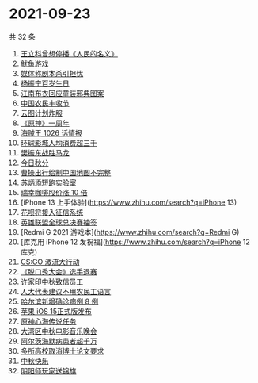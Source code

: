 # 2021-09-23

共 32 条

<!-- BEGIN ZHIHUSEARCH -->
<!-- 最后更新时间 Thu Sep 23 2021 19:07:30 GMT+0800 (China Standard Time) -->
1. [王立科曾想停播《人民的名义》](https://www.zhihu.com/search?q=王立科)
1. [鱿鱼游戏](https://www.zhihu.com/search?q=鱿鱼游戏)
1. [媒体称剧本杀引担忧](https://www.zhihu.com/search?q=剧本杀)
1. [杨振宁百岁生日](https://www.zhihu.com/search?q=杨振宁)
1. [江南布衣回应童装邪典图案](https://www.zhihu.com/search?q=江南布衣)
1. [中国农民丰收节](https://www.zhihu.com/search?q=中国农民丰收节)
1. [云图计划炸服](https://www.zhihu.com/search?q=云图计划)
1. [《原神》一周年](https://www.zhihu.com/search?q=原神)
1. [海贼王 1026 话情报](https://www.zhihu.com/search?q=海贼王)
1. [环球影城人均消费超三千 ](https://www.zhihu.com/search?q=环球影城)
1. [樊振东战胜马龙](https://www.zhihu.com/search?q=樊振东)
1. [今日秋分](https://www.zhihu.com/search?q=秋分)
1. [曹操出行绘制中国地图不完整](https://www.zhihu.com/search?q=曹操出行)
1. [苏炳添短跑实验室](https://www.zhihu.com/search?q=苏炳添)
1. [瑞幸咖啡股价涨 10 倍](https://www.zhihu.com/search?q=瑞幸)
1. [iPhone 13 上手体验](https://www.zhihu.com/search?q=iPhone 13)
1. [花呗将接入征信系统](https://www.zhihu.com/search?q=花呗)
1. [英雄联盟全球总决赛抽签](https://www.zhihu.com/search?q=s11)
1. [Redmi G 2021 游戏本](https://www.zhihu.com/search?q=Redmi G)
1. [库克用 iPhone 12 发祝福](https://www.zhihu.com/search?q=iPhone 12 库克)
1. [CS:GO 激流大行动](https://www.zhihu.com/search?q=激流大行动)
1. [《脱口秀大会》选手退赛](https://www.zhihu.com/search?q=脱口秀大会)
1. [许家印中秋致信员工](https://www.zhihu.com/search?q=许家印致信)
1. [人大代表建议不用农民工语言](https://www.zhihu.com/search?q=农民工语言)
1. [哈尔滨新增确诊病例 8 例](https://www.zhihu.com/search?q=哈尔滨疫情)
1. [苹果 iOS 15正式版发布](https://www.zhihu.com/search?q=ios15)
1. [原神心海传说任务](https://www.zhihu.com/search?q=原神)
1. [大湾区中秋电影音乐晚会](https://www.zhihu.com/search?q=中秋晚会)
1. [阿尔茨海默病患者超千万](https://www.zhihu.com/search?q=阿尔茨海默)
1. [多所高校取消博士论文要求](https://www.zhihu.com/search?q=博士论文)
1. [中秋快乐](https://www.zhihu.com/search?q=中秋节)
1. [阴阳师玩家送锦旗](https://www.zhihu.com/search?q=阴阳师)
<!-- END ZHIHUSEARCH -->
